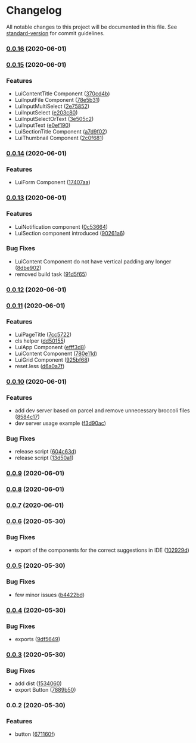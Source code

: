 # Changelog

All notable changes to this project will be documented in this file. See [standard-version](https://github.com/conventional-changelog/standard-version) for commit guidelines.

### [0.0.16](https://github.com/ctdlspace/ctdlui/compare/v0.0.15...v0.0.16) (2020-06-01)

### [0.0.15](https://github.com/ctdlspace/ctdlui/compare/v0.0.14...v0.0.15) (2020-06-01)


### Features

* LuiContentTitle Component ([370cd4b](https://github.com/ctdlspace/ctdlui/commit/370cd4b1df52d97a3bab3bd53c77abed01b86d93))
* LuiInputFile Component ([78e5b31](https://github.com/ctdlspace/ctdlui/commit/78e5b31228547a195ef2085afd3a2849d0a82ed5))
* LuiInputMultiSelect ([2e75852](https://github.com/ctdlspace/ctdlui/commit/2e758525e50914d4839afb32368474a3549aeb68))
* LuiInputSelect ([e203c80](https://github.com/ctdlspace/ctdlui/commit/e203c800845f90139f7e2797115935bc97de81a5))
* LuiInputSelectOrText ([3e505c2](https://github.com/ctdlspace/ctdlui/commit/3e505c2697b775ff7ddc6a3de401868a931b1f40))
* LuiInputText ([e0ef190](https://github.com/ctdlspace/ctdlui/commit/e0ef1909280160531090fe8d81f9409c7e255c05))
* LuiSectionTitle Component ([a7d9f02](https://github.com/ctdlspace/ctdlui/commit/a7d9f029c6d2e26aca5f3d9f41c8075f22fc2f91))
* LuiThumbnail Component ([2c0f681](https://github.com/ctdlspace/ctdlui/commit/2c0f681cade717c140409bc3aec284455b393e06))

### [0.0.14](https://github.com/ctdlspace/ctdlui/compare/v0.0.13...v0.0.14) (2020-06-01)


### Features

* LuiForm Component ([17407aa](https://github.com/ctdlspace/ctdlui/commit/17407aaa915987fa8b29cd870206e3d299b186e0))

### [0.0.13](https://github.com/ctdlspace/ctdlui/compare/v0.0.12...v0.0.13) (2020-06-01)


### Features

* LuiNotification component ([0c53664](https://github.com/ctdlspace/ctdlui/commit/0c5366448be1d1a6175208096faae771f281367f))
* LuiSection component introduced ([90261a6](https://github.com/ctdlspace/ctdlui/commit/90261a64ed16133e4d88927817eb6ba0fac25486))


### Bug Fixes

* LuiContent Component do not have vertical padding any longer ([8dbe902](https://github.com/ctdlspace/ctdlui/commit/8dbe902465d8785fa4d810bbaa64ef00dcc2ce4e))
* removed build task ([91d5f65](https://github.com/ctdlspace/ctdlui/commit/91d5f657340596ed2aa46c547d615cefb3ae69cc))

### [0.0.12](https://github.com/ctdlspace/ctdlui/compare/v0.0.11...v0.0.12) (2020-06-01)

### [0.0.11](https://github.com/ctdlspace/ctdlui/compare/v0.0.10...v0.0.11) (2020-06-01)


### Features

*  LuiPageTitle ([7cc5722](https://github.com/ctdlspace/ctdlui/commit/7cc57227eb5e1f59d2972136b5ebe43cfdae7f74))
* cls helper ([dd50155](https://github.com/ctdlspace/ctdlui/commit/dd50155f8c0c400e6eacb7b491a3a3f2100b47c2))
* LuiApp Component ([efff3d8](https://github.com/ctdlspace/ctdlui/commit/efff3d84bd4db49e0c796e2c48abea71d33f69c8))
* LuiContent Component ([780e11d](https://github.com/ctdlspace/ctdlui/commit/780e11dca0feed8ef01de3a9461164aff4abca3c))
* LuiGrid Component ([925bf68](https://github.com/ctdlspace/ctdlui/commit/925bf68b80bd9a21012745ec8086f29f13a2f136))
* reset.less ([d6a0a7f](https://github.com/ctdlspace/ctdlui/commit/d6a0a7f17d328de70e20681ddc6925e5a0c21701))

### [0.0.10](https://github.com/ctdlspace/ctdlui/compare/v0.0.9...v0.0.10) (2020-06-01)


### Features

* add dev server based on parcel and remove unnecessary broccoli files ([8584c17](https://github.com/ctdlspace/ctdlui/commit/8584c174e4a187e862d4c0ab21e0de0308c309ca))
* dev server usage example ([f3d90ac](https://github.com/ctdlspace/ctdlui/commit/f3d90acda414e1cc66b20265cf88da54e9516f73))


### Bug Fixes

* release script ([604c63d](https://github.com/ctdlspace/ctdlui/commit/604c63dc7be4407d3bf0926d9fd3a33d204caf85))
* release script ([13d50a1](https://github.com/ctdlspace/ctdlui/commit/13d50a1f5e99e5fbff4c7533cce71354dbe30986))

### [0.0.9](https://github.com/ctdlspace/ctdlui/compare/v0.0.8...v0.0.9) (2020-06-01)

### [0.0.8](https://github.com/ctdlspace/ctdlui/compare/v0.0.7...v0.0.8) (2020-06-01)

### [0.0.7](https://github.com/ctdlspace/ctdlui/compare/v0.0.6...v0.0.7) (2020-06-01)

### [0.0.6](https://github.com/ctdlspace/ctdlui/compare/v0.0.5...v0.0.6) (2020-05-30)


### Bug Fixes

* export of the components for the correct suggestions in IDE ([102929d](https://github.com/ctdlspace/ctdlui/commit/102929d0c264cd75c98313f21291912edc673d23))

### [0.0.5](https://github.com/ctdlspace/ctdlui/compare/v0.0.4...v0.0.5) (2020-05-30)


### Bug Fixes

* few minor issues ([b4422bd](https://github.com/ctdlspace/ctdlui/commit/b4422bd5adf83cec4e7180cff11f29835f845df5))

### [0.0.4](https://github.com/ctdlspace/ctdlui/compare/v0.0.3...v0.0.4) (2020-05-30)


### Bug Fixes

* exports ([9df5649](https://github.com/ctdlspace/ctdlui/commit/9df564901c23a2aa76ea1baaf3d70ee94d553430))

### [0.0.3](https://github.com/ctdlspace/ctdlui/compare/v0.0.2...v0.0.3) (2020-05-30)


### Bug Fixes

* add dist ([1534060](https://github.com/ctdlspace/ctdlui/commit/15340602b422f1dd023dd3abcac9251b74fc1838))
* export Button ([7889b50](https://github.com/ctdlspace/ctdlui/commit/7889b50897e1c46838f76a88e0db3c7434d59fed))

### 0.0.2 (2020-05-30)


### Features

* button ([671160f](https://github.com/ctdlspace/ctdlui/commit/671160f2c61d9b7e70358d5caffce41239a7cf54))
